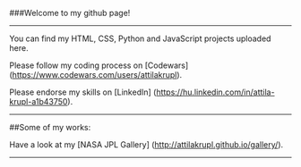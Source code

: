 
###Welcome to my github page!  

---
You can find my HTML, CSS, Python and JavaScript projects uploaded here.

Please follow my coding process on [Codewars] (https://www.codewars.com/users/attilakrupl).

Please endorse my skills on [LinkedIn] (https://hu.linkedin.com/in/attila-krupl-a1b43750).

---

##Some of my works: 

Have a look at my [NASA JPL Gallery] (http://attilakrupl.github.io/gallery/).

---



